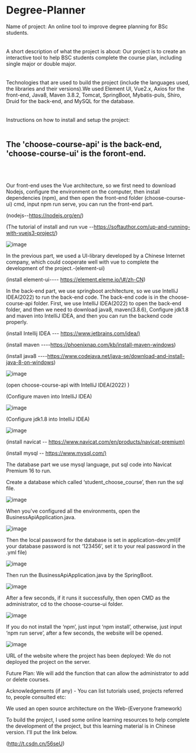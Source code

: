 # Degree-Planner
Name of project: An online tool to improve degree planning for BSc students.
<br>
<br>
<br>
A short description of what the project is about: Our project is to create an interactive tool to help BSC students complete the course plan, including single major or double major.
<br>
<br>
<br>
Technologies that are used to build the project (include the languages used, the libraries and their versions).We used Element UI, Vue2.x, Axios for the front-end, Java8, Maven 3.8.2, Tomcat, SpringBoot, Mybatis-puls, Shiro, Druid for the back-end, and MySQL for the database.
<br>
<br>
<br>
Instructions on how to install and setup the project:
<br>
<br>
<h2>The 'choose-course-api' is the back-end, 'choose-course-ui' is the foront-end.</h2>
<br>
<br>

Our front-end uses the Vue architecture, so we first need to download Nodejs, configure the environment on the computer, then install dependencies (npm), and then open the front-end folder (choose-course-ui) cmd, input npm run serve, you can run the front-end part.

(nodejs--https://nodejs.org/en/)

(The tutorial of install and run vue --https://softauthor.com/up-and-running-with-vuejs3-project/)

![image](https://github.com/uoa-compsci399-s2-2022/Team6-Degree-Planner/blob/main/1.png)

In the previous part, we used a UI-library developed by a Chinese Internet company, which could cooperate well with vue to complete the development of the project.-(element-ui)

(install element-ui---- https://element.eleme.io/\#/zh-CN)

In the back-end part, we use springboot architecture, so we use IntelliJ IDEA(2022) to run the back-end code. The back-end code is in the choose-course-api folder. First, we use IntelliJ IDEA(2022) to open the back-end folder, and then we need to download java8, maven(3.8.6), Configure jdk1.8 and maven into IntelliJ IDEA, and then you can run the backend code properly.

(install Intellij IDEA --- <https://www.jetbrains.com/idea/)>

(install maven ----https://phoenixnap.com/kb/install-maven-windows)

(install java8 ----https://www.codejava.net/java-se/download-and-install-java-8-on-windows)

![image](https://github.com/uoa-compsci399-s2-2022/Team6-Degree-Planner/blob/main/2.png)

(open choose-course-api with IntelliJ IDEA(2022) )

(Configure maven into IntelliJ IDEA)

![image](https://github.com/uoa-compsci399-s2-2022/Team6-Degree-Planner/blob/main/3.png)


(Configure jdk1.8 into IntelliJ IDEA)

![image](https://github.com/uoa-compsci399-s2-2022/Team6-Degree-Planner/blob/main/4.png)

(install navicat -- <https://www.navicat.com/en/products/navicat-premium)>

(install mysql -- <https://www.mysql.com/)>

The database part we use mysql language, put sql code into Navicat Premium 16 to run.

Create a database which called ‘student_choose_course’, then run the sql file.

![image](https://github.com/uoa-compsci399-s2-2022/Team6-Degree-Planner/blob/main/5.png)

When you've configured all the environments, open the BusinessApiApplication.java.

![image](https://github.com/uoa-compsci399-s2-2022/Team6-Degree-Planner/blob/main/6.png)

Then the local password for the database is set in application-dev.yml(if your database password is not ‘123456’, set it to your real password in the .yml file)

![image](https://github.com/uoa-compsci399-s2-2022/Team6-Degree-Planner/blob/main/7.png)

Then run the BusinessApiApplication.java by the SpringBoot.

![image](https://github.com/uoa-compsci399-s2-2022/Team6-Degree-Planner/blob/main/8.png)

After a few seconds, if it runs it successfully, then open CMD as the administrator, cd to the choose-course-ui folder.

![image](https://github.com/uoa-compsci399-s2-2022/Team6-Degree-Planner/blob/main/9.png)

If you do not install the ‘npm’, just input ‘npm install’, otherwise, just input ‘npm run serve’, after a few seconds, the website will be opened.

![image](https://github.com/uoa-compsci399-s2-2022/Team6-Degree-Planner/blob/main/10.png)

URL of the website where the project has been deployed: We do not deployed the project on the server.

Future Plan: We will add the function that can allow the administrator to add or delete courses.

Acknowledgements (if any) - You can list tutorials used, projects referred to, people consulted etc:

We used an open source architecture on the Web-(Everyone framework)

To build the project, I used some online learning resources to help complete the development of the project, but this learning material is in Chinese version. I'll put the link below.

(http://t.csdn.cn/56seU)
